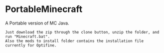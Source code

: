 # PortableMinecraft
 A Portable version of MC Java.
 
	Just download the zip through the clone button, unzip the folder, and run "Minecraft.bat".
	Also the mods to install folder contains the installation file currently for Optifine.

